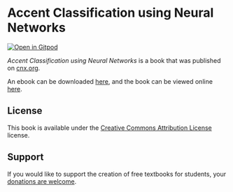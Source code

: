 # Accent Classification using Neural Networks

[![Open in Gitpod](https://gitpod.io/button/open-in-gitpod.svg)](https://gitpod.io/from-referrer/)

_Accent Classification using Neural Networks_ is a book that was published on [cnx.org](https://cnx.org/).

An ebook can be downloaded [here](https://github.com/cnx-user-books/cnxbook-accent-classification-using-neural-networks/releases/latest), and the book can be viewed online [here](https://github.com/cnx-user-books/cnxbook-accent-classification-using-neural-networks/releases/latest).

## License
This book is available under the [Creative Commons Attribution License](./LICENSE) license.

## Support
If you would like to support the creation of free textbooks for students, your [donations are welcome](https://riceconnect.rice.edu/donation/support-openstax-banner).
